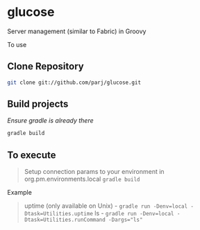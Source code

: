 glucose
=======

Server management (similar to Fabric) in Groovy

To use

## Clone Repository

```bash
git clone git://github.com/parj/glucose.git
```

## Build projects
*Ensure gradle is already there*

```bash
gradle build
```

## To execute

> Setup connection params to your environment in org.pm.environments.local
> `gradle build`

Example
> uptime (only available on Unix) - `gradle run -Denv=local -Dtask=Utilities.uptime`
> ls - `gradle run -Denv=local -Dtask=Utilities.runCommand -Dargs="ls"`